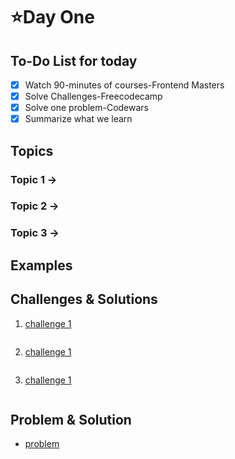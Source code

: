 # ⭐️Day One

## To-Do List for today
- [x] Watch 90-minutes of courses-Frontend Masters
- [x] Solve Challenges-Freecodecamp
- [x] Solve one problem-Codewars
- [x] Summarize what we learn

## Topics
### Topic 1 -> 

### Topic 2 ->

### Topic 3 ->


## Examples



## Challenges & Solutions
1. [challenge 1]()

```javascript

```

2. [challenge 1]()

```javascript

```

3. [challenge 1]()

```javascript

```



## Problem & Solution
- [problem]()

```javascript

```


